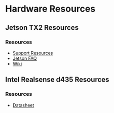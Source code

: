 # Hardware Resources

## Jetson TX2 Resources

### Resources
* [Support Resources](https://developer.nvidia.com/embedded/community/support-resources)
* [Jetson FAQ](https://developer.nvidia.com/embedded/faq)
* [Wiki](https://elinux.org/Jetson_TX2)


## Intel Realsense d435 Resources

### Resources
* [Datasheet](https://www.mouser.com/pdfdocs/Intel_D400_Series_Datasheet.pdf)
